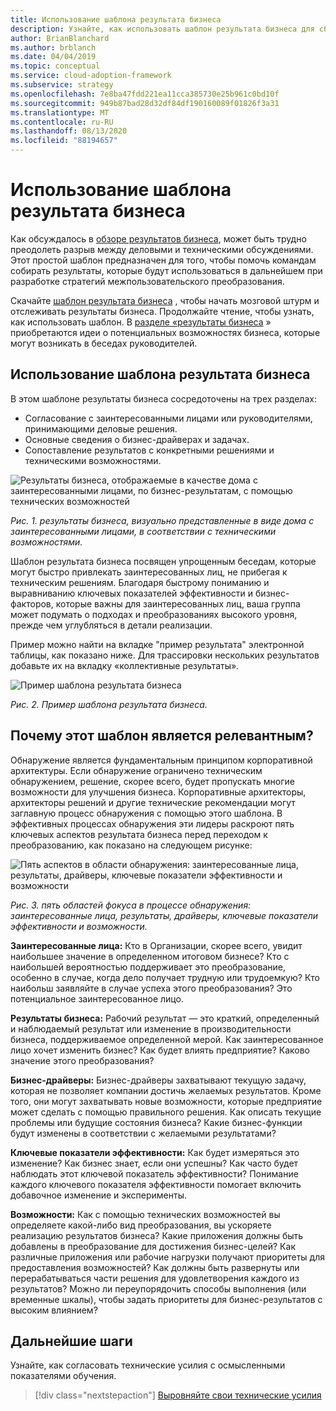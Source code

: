 ```yaml
---
title: Использование шаблона результата бизнеса
description: Узнайте, как использовать шаблон результата бизнеса для сбора результатов бизнеса, которые будут использоваться при разработке стратегий межстраничного преобразования клиентов.
author: BrianBlanchard
ms.author: brblanch
ms.date: 04/04/2019
ms.topic: conceptual
ms.service: cloud-adoption-framework
ms.subservice: strategy
ms.openlocfilehash: 7e8ba47fdd221ea11cca385730e25b961c0bd10f
ms.sourcegitcommit: 949b87bad28d32df84df190160089f01826f3a31
ms.translationtype: MT
ms.contentlocale: ru-RU
ms.lasthandoff: 08/13/2020
ms.locfileid: "88194657"
---
```

# <a name="how-to-use-the-business-outcome-template"></a>Использование шаблона результата бизнеса

Как обсуждалось в [обзоре результатов бизнеса](./index.md), может быть трудно преодолеть разрыв между деловыми и техническими обсуждениями. Этот простой шаблон предназначен для того, чтобы помочь командам собирать результаты, которые будут использоваться в дальнейшем при разработке стратегий межпользовательского преобразования.

Скачайте [шаблон результата бизнеса](https://raw.githubusercontent.com/microsoft/CloudAdoptionFramework/master/strategy/business-outcome-template.xlsx) , чтобы начать мозговой штурм и отслеживать результаты бизнеса. Продолжайте чтение, чтобы узнать, как использовать шаблон. В [разделе «результаты бизнеса](./index.md) » приобретаются идеи о потенциальных возможностях бизнеса, которые могут возникать в беседах руководителей.

## <a name="use-the-business-outcome-template"></a>Использование шаблона результата бизнеса

В этом шаблоне результаты бизнеса сосредоточены на трех разделах:

- Согласование с заинтересованными лицами или руководителями, принимающими деловые решения.
- Основные сведения о бизнес-драйверах и задачах.
- Сопоставление результатов с конкретными решениями и техническими возможностями.

![Результаты бизнеса, отображаемые в качестве дома с заинтересованными лицами, по бизнес-результатам, с помощью технических возможностей](../../_images/strategy/business-outcome-house.png)

_Рис. 1. результаты бизнеса, визуально представленные в виде дома с заинтересованными лицами, в соответствии с техническими возможностями._

Шаблон результата бизнеса посвящен упрощенным беседам, которые могут быстро привлекать заинтересованных лиц, не прибегая к техническим решениям. Благодаря быстрому пониманию и выравниванию ключевых показателей эффективности и бизнес-факторов, которые важны для заинтересованных лиц, ваша группа может подумать о подходах и преобразованиях высокого уровня, прежде чем углубляться в детали реализации.

Пример можно найти на вкладке "пример результата" электронной таблицы, как показано ниже. Для трассировки нескольких результатов добавьте их на вкладку «коллективные результаты».

![Пример шаблона результата бизнеса](../../_images/strategy/business-outcome-template.png)

_Рис. 2. Пример шаблона результата бизнеса._

## <a name="why-is-this-template-relevant"></a>Почему этот шаблон является релевантным?

Обнаружение является фундаментальным принципом корпоративной архитектуры. Если обнаружение ограничено техническим обнаружением, решение, скорее всего, будет пропускать многие возможности для улучшения бизнеса. Корпоративные архитекторы, архитекторы решений и другие технические рекомендации могут заглавную процесс обнаружения с помощью этого шаблона. В эффективных процессах обнаружения эти лидеры раскроют пять ключевых аспектов результата бизнеса перед переходом к преобразованию, как показано на следующем рисунке:

![Пять аспектов в области обнаружения: заинтересованные лица, результаты, драйверы, ключевые показатели эффективности и возможности](../../_images/strategy/business-outcome-focus-areas.png)

_Рис. 3. пять областей фокуса в процессе обнаружения: заинтересованные лица, результаты, драйверы, ключевые показатели эффективности и возможности._

**Заинтересованные лица:** Кто в Организации, скорее всего, увидит наибольшее значение в определенном итоговом бизнесе? Кто с наибольшей вероятностью поддерживает это преобразование, особенно в случае, когда дело получает трудную или трудоемкую? Кто наибольш заявляйте в случае успеха этого преобразования? Это потенциальное заинтересованное лицо.

**Результаты бизнеса:** Рабочий результат — это краткий, определенный и наблюдаемый результат или изменение в производительности бизнеса, поддерживаемое определенной мерой. Как заинтересованное лицо хочет изменить бизнес? Как будет влиять предприятие? Каково значение этого преобразования?

**Бизнес-драйверы:** Бизнес-драйверы захватывают текущую задачу, которая не позволяет компании достичь желаемых результатов. Кроме того, они могут захватывать новые возможности, которые предприятие может сделать с помощью правильного решения. Как описать текущие проблемы или будущие состояния бизнеса? Какие бизнес-функции будут изменены в соответствии с желаемыми результатами?

**Ключевые показатели эффективности:** Как будет измеряться это изменение? Как бизнес знает, если они успешны? Как часто будет наблюдать этот ключевой показатель эффективности? Понимание каждого ключевого показателя эффективности помогает включить добавочное изменение и эксперименты.

**Возможности:** Как с помощью технических возможностей вы определяете какой-либо вид преобразования, вы ускоряете реализацию результатов бизнеса? Какие приложения должны быть добавлены в преобразование для достижения бизнес-целей? Как различные приложения или рабочие нагрузки получают приоритеты для предоставления возможностей? Как должны быть развернуты или перерабатываться части решения для удовлетворения каждого из результатов? Можно ли переупорядочить способы выполнения (или временные шкалы), чтобы задать приоритеты для бизнес-результатов с высоким влиянием?

## <a name="next-steps"></a>Дальнейшие шаги

Узнайте, как согласовать технические усилия с осмысленными показателями обучения.

> [!div class="nextstepaction"]
> [Выровняйте свои технические усилия](../learning-metrics.md)
